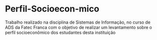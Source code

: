 # Perfil-Socioecon-mico
Trabalho realizado na disciplina de Sistemas de Informação, no curso de ADS da Fatec Franca com o objetivo de realizar um levantamento sobre o perfil socioeconômico dos estudantes desta instituição
